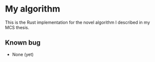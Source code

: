 # My algorithm
This is the Rust implementation for the novel algorithm I described in my MCS thesis.

## Known bug
- None (yet)